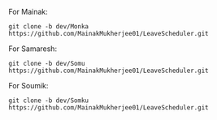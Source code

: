 For Mainak: 

    git clone -b dev/Monka https://github.com/MainakMukherjee01/LeaveScheduler.git



For Samaresh: 

    git clone -b dev/Somu https://github.com/MainakMukherjee01/LeaveScheduler.git



For Soumik: 

    git clone -b dev/Somku https://github.com/MainakMukherjee01/LeaveScheduler.git